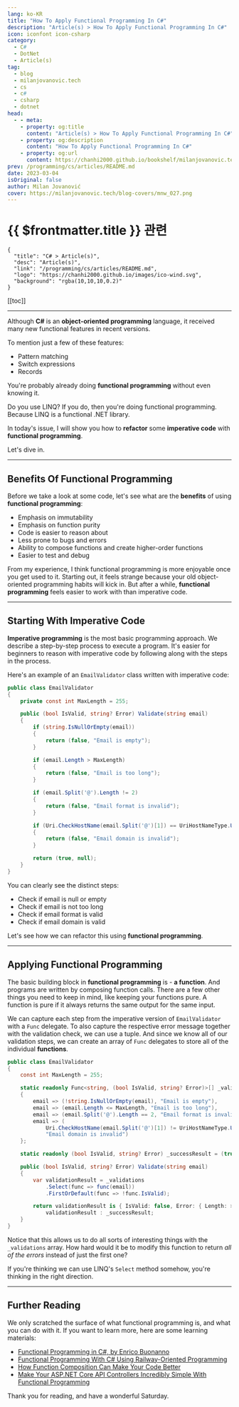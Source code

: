 ```yaml
---
lang: ko-KR
title: "How To Apply Functional Programming In C#"
description: "Article(s) > How To Apply Functional Programming In C#"
icon: iconfont icon-csharp
category: 
  - C#
  - DotNet
  - Article(s)
tag: 
  - blog
  - milanjovanovic.tech
  - cs
  - c#
  - csharp
  - dotnet
head:
  - - meta:
    - property: og:title
      content: "Article(s) > How To Apply Functional Programming In C#"
    - property: og:description
      content: "How To Apply Functional Programming In C#"
    - property: og:url
      content: https://chanhi2000.github.io/bookshelf/milanjovanovic.tech/how-to-apply-functional-programming-in-csharp.html
prev: /programming/cs/articles/README.md
date: 2023-03-04
isOriginal: false
author: Milan Jovanović
cover: https://milanjovanovic.tech/blog-covers/mnw_027.png
---
```


# {{ $frontmatter.title }} 관련

```component VPCard
{
  "title": "C# > Article(s)",
  "desc": "Article(s)",
  "link": "/programming/cs/articles/README.md",
  "logo": "https://chanhi2000.github.io/images/ico-wind.svg",
  "background": "rgba(10,10,10,0.2)"
}
```

[[toc]]

---

<SiteInfo
  name="How To Apply Functional Programming In C#"
  desc="Although C# is an object-oriented programming language, it received many new functional features in recent versions. To mention just a few of these features: - Pattern matching - Switch expressions - Records You're probably already doing functional programming without even knowing it. Do you use LINQ? If you do, then you're doing functional programming. Because LINQ is a functional .NET library."
  url="https://milanjovanovic.tech/blog/how-to-apply-functional-programming-in-csharp/"
  logo="https://milanjovanovic.tech/profile_favicon.png"
  preview="https://milanjovanovic.tech/blog-covers/mnw_027.png"/>

Although **C#** is an **object-oriented programming** language, it received many new functional features in recent versions.

To mention just a few of these features:

- Pattern matching
- Switch expressions
- Records

You're probably already doing **functional programming** without even knowing it.

Do you use LINQ? If you do, then you're doing functional programming. Because LINQ is a functional .NET library.

In today's issue, I will show you how to **refactor** some **imperative code** with **functional programming**.

Let's dive in.

---

## Benefits Of Functional Programming

Before we take a look at some code, let's see what are the **benefits** of using **functional programming**:

- Emphasis on immutability
- Emphasis on function purity
- Code is easier to reason about
- Less prone to bugs and errors
- Ability to compose functions and create higher-order functions
- Easier to test and debug

From my experience, I think functional programming is more enjoyable once you get used to it. Starting out, it feels strange because your old object-oriented programming habits will kick in. But after a while, **functional programming** feels easier to work with than imperative code.

---

## Starting With Imperative Code

**Imperative programming** is the most basic programming approach. We describe a step-by-step process to execute a program. It's easier for beginners to reason with imperative code by following along with the steps in the process.

Here's an example of an `EmailValidator` class written with imperative code:

```cs
public class EmailValidator
{
    private const int MaxLength = 255;

    public (bool IsValid, string? Error) Validate(string email)
    {
        if (string.IsNullOrEmpty(email))
        {
            return (false, "Email is empty");
        }

        if (email.Length > MaxLength)
        {
            return (false, "Email is too long");
        }

        if (email.Split('@').Length != 2)
        {
            return (false, "Email format is invalid");
        }

        if (Uri.CheckHostName(email.Split('@')[1]) == UriHostNameType.Unknown)
        {
            return (false, "Email domain is invalid");
        }

        return (true, null);
    }
}
```

You can clearly see the distinct steps:

- Check if email is null or empty
- Check if email is not too long
- Check if email format is valid
- Check if email domain is valid

Let's see how we can refactor this using **functional programming**.

---

## Applying Functional Programming

The basic building block in **functional programming** is - **a function**. And programs are written by composing function calls. There are a few other things you need to keep in mind, like keeping your functions pure. A function is pure if it always returns the same output for the same input.

We can capture each step from the imperative version of `EmailValidator` with a `Func` delegate. To also capture the respective error message together with the validation check, we can use a tuple. And since we know all of our validation steps, we can create an array of `Func` delegates to store all of the individual **functions**.

```cs
public class EmailValidator
{
    const int MaxLength = 255;

    static readonly Func<string, (bool IsValid, string? Error)>[] _validations =
    {
        email => (!string.IsNullOrEmpty(email), "Email is empty"),
        email => (email.Length <= MaxLength, "Email is too long"),
        email => (email.Split('@').Length == 2, "Email format is invalid"),
        email => (
            Uri.CheckHostName(email.Split('@')[1]) != UriHostNameType.Unknown,
            "Email domain is invalid")
    };

    static readonly (bool IsValid, string? Error) _successResult = (true, null);

    public (bool IsValid, string? Error) Validate(string email)
    {
        var validationResult = _validations
            .Select(func => func(email))
            .FirstOrDefault(func => !func.IsValid);

        return validationResult is { IsValid: false, Error: { Length: >0 } } ?
            validationResult : _successResult;
    }
}
```

Notice that this allows us to do all sorts of interesting things with the `_validations` array. How hard would it be to modify this function to return *all of the errors* instead of just the first one?

If you're thinking we can use LINQ's `Select` method somehow, you're thinking in the right direction.

---

## Further Reading

We only scratched the surface of what functional programming is, and what you can do with it. If you want to learn more, here are some learning materials:

- [<VPIcon icon="fas fa-globe"/>Functional Programming in C#, by Enrico Buonanno](https://manning.com/books/functional-programming-in-c-sharp)
- [<VPIcon icon="fa-brands fa-youtube"/>Functional Programming With C# Using Railway-Oriented Programming](https://youtu.be/dDasAmowFts)
- [<VPIcon icon="fa-brands fa-youtube"/>How Function Composition Can Make Your Code Better](https://youtu.be/zuy2j8vxgYc)
- [<VPIcon icon="fa-brands fa-youtube"/>Make Your ASP.NET Core API Controllers Incredibly Simple With Functional Programming](https://youtu.be/AVA2mKG4WOc)

<VidStack src="youtube/dDasAmowFts" />
<VidStack src="youtube/zuy2j8vxgYc" />
<VidStack src="youtube/AVA2mKG4WOc" />

Thank you for reading, and have a wonderful Saturday.

